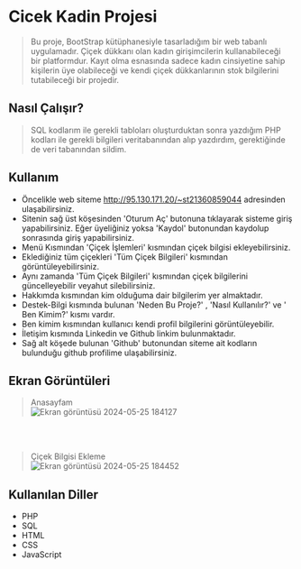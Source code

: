 # Cicek Kadin Projesi

>Bu proje, BootStrap kütüphanesiyle tasarladığım bir web tabanlı uygulamadır. Çiçek dükkanı olan kadın girişimcilerin kullanabileceği bir platformdur. Kayıt olma esnasında sadece kadın cinsiyetine sahip kişilerin üye olabileceği ve kendi çiçek dükkanlarının stok bilgilerini tutabileceği bir projedir.
## Nasıl Çalışır?

> SQL kodlarım ile gerekli tabloları oluşturduktan sonra yazdığım PHP kodları ile gerekli bilgileri veritabanından alıp yazdırdım, gerektiğinde de veri tabanından sildim. 

## Kullanım
* Öncelikle web siteme http://95.130.171.20/~st21360859044 adresinden ulaşabilirsiniz. 
* Sitenin sağ üst köşesinden 'Oturum Aç' butonuna tıklayarak sisteme giriş yapabilirsiniz. Eğer üyeliğiniz yoksa 'Kaydol' butonundan kaydolup sonrasında giriş yapabilirsiniz.
* Menü Kısmından 'Çiçek İşlemleri' kısmından çiçek bilgisi ekleyebilirsiniz.
* Eklediğiniz tüm çiçekleri 'Tüm Çiçek Bilgileri' kısmından görüntüleyebilirsiniz.
* Aynı zamanda 'Tüm Çiçek Bilgileri' kısmından çiçek bilgilerini güncelleyebilir veyahut silebilirsiniz.
* Hakkımda kısmından kim olduğuma dair bilgilerim yer almaktadır.
* Destek-Bilgi kısmında bulunan 'Neden Bu Proje?' , 'Nasıl Kullanılır?' ve ' Ben Kimim?' kısmı vardır.
* Ben kimim kısmından kullanıcı kendi profil bilgilerini görüntüleyebilir.
* İletişim kısmında Linkedin ve Github linkim bulunmaktadır.
* Sağ alt köşede bulunan 'Github' butonundan siteme ait kodların bulunduğu github profilime ulaşabilirsiniz.

## Ekran Görüntüleri
>Anasayfam <br>
![Ekran görüntüsü 2024-05-25 184127](https://github.com/sidikafirat/Cicek-Kadin-BootStrap-ile-Web-Tabanli-Uygulama/assets/121318380/052eabf1-8f04-4d11-8766-cfd8c5f59105)

<br><br>
>Çiçek Bilgisi Ekleme<br>
![Ekran görüntüsü 2024-05-25 184452](https://github.com/sidikafirat/Cicek-Kadin-BootStrap-ile-Web-Tabanli-Uygulama/assets/121318380/c258388d-3aed-4e76-ad8d-e61a864f5663)


## Kullanılan Diller
* PHP
* SQL
* HTML
* CSS
* JavaScript

